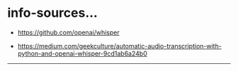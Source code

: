 # info-sources...

- <https://github.com/openai/whisper>

- <https://medium.com/geekculture/automatic-audio-transcription-with-python-and-openai-whisper-9cd1ab6a24b0>

---